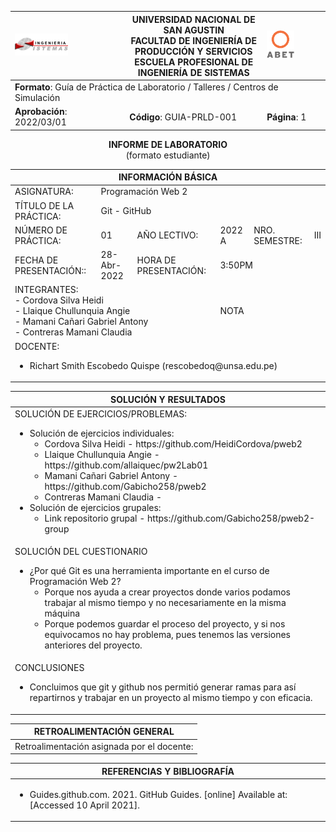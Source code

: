 <div align="center">
<table>
    <theader>
        <tr>
            <td><img src="https://github.com/rescobedoq/pw2/blob/main/epis.png?raw=true" alt="EPIS" style="width:50%; height:auto"/></td>
            <th>
                <span style="font-weight:bold;">UNIVERSIDAD NACIONAL DE SAN AGUSTIN</span><br />
                <span style="font-weight:bold;">FACULTAD DE INGENIERÍA DE PRODUCCIÓN Y SERVICIOS</span><br />
                <span style="font-weight:bold;">ESCUELA PROFESIONAL DE INGENIERÍA DE SISTEMAS</span>
            </th>
            <td><img src="https://github.com/rescobedoq/pw2/blob/main/abet.png?raw=true" alt="ABET" style="width:50%; height:auto"/></td>
        </tr>
    </theader>
    <tbody>
        <tr><td colspan="3"><span style="font-weight:bold;">Formato</span>: Guía de Práctica de Laboratorio / Talleres / Centros de Simulación</td></tr>
        <tr><td><span style="font-weight:bold;">Aprobación</span>:  2022/03/01</td><td><span style="font-weight:bold;">Código</span>: GUIA-PRLD-001</td><td><span style="font-weight:bold;">Página</span>: 1</td></tr>
    </tbody>
</table>
</div>

<div align="center">
<span style="font-weight:bold;">INFORME DE LABORATORIO</span><br />
<span>(formato estudiante)</span>
</div>


<table>
<theader>
<tr><th colspan="6">INFORMACIÓN BÁSICA</th></tr>
</theader>
<tbody>
<tr><td>ASIGNATURA:</td><td colspan="5">Programación Web 2</td></tr>
<tr><td>TÍTULO DE LA PRÁCTICA:</td><td colspan="5">Git - GitHub</td></tr>
<tr>
<td>NÚMERO DE PRÁCTICA:</td><td>01</td><td>AÑO LECTIVO:</td><td>2022 A</td><td>NRO. SEMESTRE:</td><td>III</td>
</tr>
<tr>
<td>FECHA DE PRESENTACIÓN::</td><td>28-Abr-2022</td><td>HORA DE PRESENTACIÓN:</td><td colspan="3">3:50PM</td>
</tr>
  <tr>
    <td colspan="3">INTEGRANTES: <br/>
    - Cordova Silva Heidi<br/>
    - Llaique Chullunquia Angie<br/>
    - Mamani Cañari Gabriel Antony<br/>
    - Contreras Mamani Claudia     
    </td>
    <td>NOTA</td><td colspan="3"></td>
  </tr>

<tr><td colspan="6">DOCENTE:
<ul>
<li>Richart Smith Escobedo Quispe (rescobedoq@unsa.edu.pe)</li>
</ul>
</td>
</<tr>
</tdbody>
</table>

<table>
<theader>
<tr><th colspan="6">SOLUCIÓN Y RESULTADOS</th></tr>
</theader>
<tbody>

<tr><td colspan="6">SOLUCIÓN DE EJERCICIOS/PROBLEMAS:
<ul>
<li>
    Solución de ejercicios individuales: 
    <ul>
        <li>Cordova Silva Heidi - https://github.com/HeidiCordova/pweb2</li>
        <li>Llaique Chullunquia Angie	 - https://github.com/allaiquec/pw2Lab01	</li>
        <li>Mamani Cañari Gabriel Antony - https://github.com/Gabicho258/pweb2 </li>
        <li>Contreras Mamani Claudia - </li>
    </ul>
</li>
 <li>
    Solución de ejercicios grupales: 
     <ul>
        <li>Link repositorio grupal - https://github.com/Gabicho258/pweb2-group</li>
    </ul>
    </li>
</ul>
</td>
</<tr>
  <tr><td colspan="6">SOLUCIÓN DEL CUESTIONARIO
<ul>
<li>¿Por qué Git es una herramienta importante en el curso de Programación Web 2?
    <ul>
        <li>Porque nos ayuda a crear proyectos donde varios podamos trabajar al mismo tiempo y no necesariamente en la misma máquina</li>
        <li>Porque podemos guardar el proceso del proyecto, y si nos equivocamos no hay problema, pues tenemos las versiones anteriores del proyecto.</li>
    </ul>
    </li>
</ul>
</td>
</<tr>
    <tr><td colspan="6">CONCLUSIONES
<ul>
<li>Concluimos que git y github nos permitió generar ramas para así repartirnos y trabajar en un proyecto al mismo tiempo y con eficacia.</li>
</ul>
</td>
</<tr>
</tdbody>
</table>


<table>
<theader>
<tr><th colspan="6">RETROALIMENTACIÓN GENERAL</th></tr>
</theader>
<tbody>

<tr><td colspan="6">Retroalimentación asignada por el docente: 
</td>

</tdbody>
</table>


<table>
<theader>
<tr><th colspan="6">REFERENCIAS Y BIBLIOGRAFÍA</th></tr>
</theader>
<tbody>

<tr><td colspan="6">
    <ul>
        <li>
            Guides.github.com. 2021. GitHub Guides. [online] Available at: [Accessed 10 April 2021].
        </li>
    </ul>
    
    
</td>

</tdbody>
</table>
